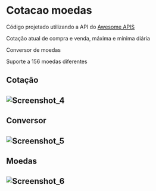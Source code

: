 # Cotacao moedas
 
Código projetado utilizando a API do <a href=https://docs.awesomeapi.com.br/ target="_blank"> Awesome APIS </a>

Cotação atual de compra e venda, máxima e mínima diária

Conversor de moedas

Suporte a 156 moedas diferentes

<h2> Cotação <h2> 
 
 ![Screenshot_4](https://user-images.githubusercontent.com/84361560/162290401-8c96ad4a-13e0-4bd6-ac51-60576cc909d7.png)

 <h2> Conversor <h2>
  
  ![Screenshot_5](https://user-images.githubusercontent.com/84361560/162290455-13d3409d-60c2-4812-9763-b1fadd7a3d11.png)

 <h2> Moedas <h2>
  
  ![Screenshot_6](https://user-images.githubusercontent.com/84361560/162290493-f753282b-3288-4042-af91-db5aea0f6ce8.png)
